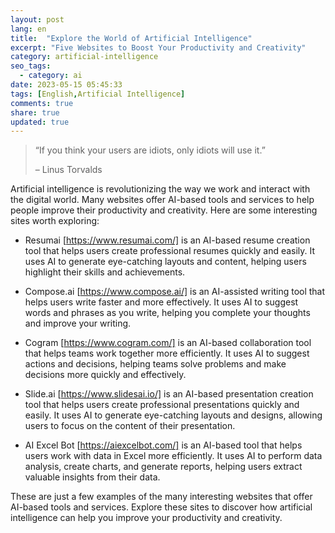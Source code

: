 ```yaml
---
layout: post
lang: en
title:  "Explore the World of Artificial Intelligence"
excerpt: "Five Websites to Boost Your Productivity and Creativity"
category: artificial-intelligence
seo_tags:
  - category: ai
date: 2023-05-15 05:45:33
tags: [English,Artificial Intelligence]
comments: true
share: true
updated: true
---
```

  
> “If you think your users are idiots, only idiots will use it.”
>
> – Linus Torvalds

Artificial intelligence is revolutionizing the way we work and interact with the digital world. Many websites offer AI-based tools and services to help people improve their productivity and creativity. Here are some interesting sites worth exploring:

* Resumai [https://www.resumai.com/] is an AI-based resume creation tool that helps users create professional resumes quickly and easily. It uses AI to generate eye-catching layouts and content, helping users highlight their skills and achievements.


* Compose.ai [https://www.compose.ai/] is an AI-assisted writing tool that helps users write faster and more effectively. It uses AI to suggest words and phrases as you write, helping you complete your thoughts and improve your writing.



* Cogram [https://www.cogram.com/] is an AI-based collaboration tool that helps teams work together more efficiently. It uses AI to suggest actions and decisions, helping teams solve problems and make decisions more quickly and effectively.

* Slide.ai [https://www.slidesai.io/] is an AI-based presentation creation tool that helps users create professional presentations quickly and easily. It uses AI to generate eye-catching layouts and designs, allowing users to focus on the content of their presentation.

* AI Excel Bot [https://aiexcelbot.com/] is an AI-based tool that helps users work with data in Excel more efficiently. It uses AI to perform data analysis, create charts, and generate reports, helping users extract valuable insights from their data.

These are just a few examples of the many interesting websites that offer AI-based tools and services. Explore these sites to discover how artificial intelligence can help you improve your productivity and creativity.